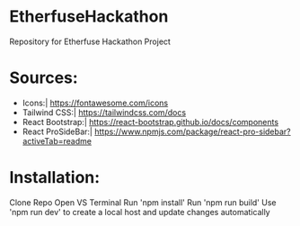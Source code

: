 # EtherfuseHackathon
Repository for Etherfuse Hackathon Project

# Sources:
- Icons:| https://fontawesome.com/icons
- Tailwind CSS:| https://tailwindcss.com/docs
- React Bootstrap:| https://react-bootstrap.github.io/docs/components
- React ProSideBar:| https://www.npmjs.com/package/react-pro-sidebar?activeTab=readme

# Installation:
 Clone Repo
 Open VS Terminal
  Run 'npm install'
    Run 'npm run build'
    Use 'npm run dev' to create a local host and update changes automatically
